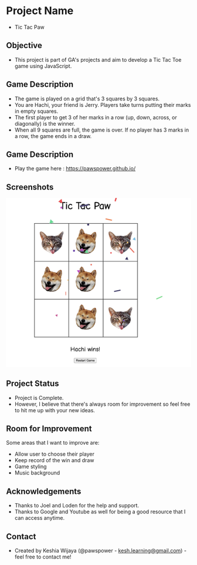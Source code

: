 # Project Name
- Tic Tac Paw

## Objective
- This project is part of GA's projects and aim to develop a Tic Tac Toe game using JavaScript.

## Game Description
- The game is played on a grid that's 3 squares by 3 squares.
- You are Hachi, your friend is Jerry. Players take turns putting their marks in empty squares.
- The first player to get 3 of her marks in a row (up, down, across, or diagonally) is the winner.
- When all 9 squares are full, the game is over. If no player has 3 marks in a row, the game ends in a draw.

## Game Description
- Play the game here : https://pawspower.github.io/

## Screenshots
![](images/screenshot.png)

## Project Status
- Project is Complete.
- However, I believe that there's always room for improvement so feel free to hit me up with your new ideas.

## Room for Improvement
Some areas that I want to improve are:
- Allow user to choose their player
- Keep record of the win and draw
- Game styling
- Music background

## Acknowledgements
- Thanks to Joel and Loden for the help and support.
- Thanks to Google and Youtube as well for being a good resource that I can access anytime.

## Contact
- Created by Keshia Wijaya (@pawspower - kesh.learning@gmail.com) - feel free to contact me!











